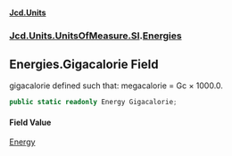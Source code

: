 #### [Jcd.Units](index 'index')
### [Jcd.Units.UnitsOfMeasure.SI](Jcd.Units.UnitsOfMeasure.SI 'Jcd.Units.UnitsOfMeasure.SI').[Energies](Energies 'Jcd.Units.UnitsOfMeasure.SI.Energies')

## Energies.Gigacalorie Field

gigacalorie defined such that: megacalorie = Gc × 1000.0.

```csharp
public static readonly Energy Gigacalorie;
```

#### Field Value
[Energy](Energy 'Jcd.Units.UnitTypes.Energy')